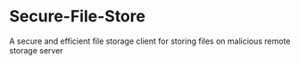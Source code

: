 # Secure-File-Store
A secure and efficient file storage client for storing files on malicious remote storage server
